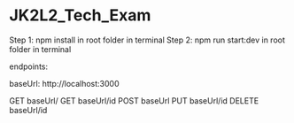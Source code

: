# JK2L2_Tech_Exam

Step 1: npm install in root folder in terminal
Step 2: npm run start:dev in root folder in terminal

endpoints:

baseUrl: http://localhost:3000

GET baseUrl/
GET baseUrl/id
POST baseUrl
PUT baseUrl/id
DELETE baseUrl/id
